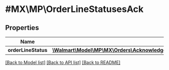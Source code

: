 # #MX\MP\OrderLineStatusesAck

## Properties

Name | Type | Description | Notes
------------ | ------------- | ------------- | -------------
**orderLineStatus** | [**\Walmart\Model\MP\MX\Orders\AcknowledgeOrdersRequestOrderAcknowledgeOrderLinesOrderLineInnerOrderLineStatusesOrderLineStatusInner[]**](AcknowledgeOrdersRequestOrderAcknowledgeOrderLinesOrderLineInnerOrderLineStatusesOrderLineStatusInner.md) |  | [optional]


[[Back to Model list]](../) [[Back to API list]](../../Api/MX/MP) [[Back to README]](../../README.md)
